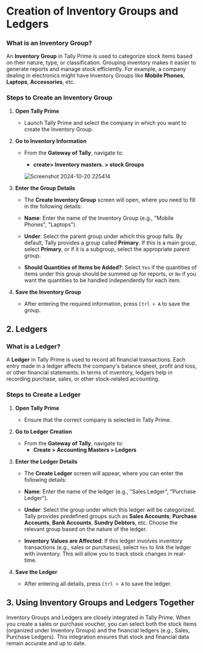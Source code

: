# Creation of Inventory Groups and Ledgers

### What is an Inventory Group?

An **Inventory Group** in Tally Prime is used to categorize stock items based on their nature, type, or classification. Grouping inventory makes it easier to generate reports and manage stock efficiently. For example, a company dealing in electronics might have Inventory Groups like **Mobile Phones**, **Laptops**, **Accessories**, etc.

### Steps to Create an Inventory Group

1. **Open Tally Prime**
   - Launch Tally Prime and select the company in which you want to create the Inventory Group.

2. **Go to Inventory Information**
   - From the **Gateway of Tally**, navigate to:
     - **create> Inventory masters. > stock Groups**
    
     ![Screenshot 2024-10-20 225414](https://github.com/user-attachments/assets/c4bdb1c2-fced-4301-8ec7-f8c3899b6f99)


3. **Enter the Group Details**
   - The **Create Inventory Group** screen will open, where you need to fill in the following details:

   - **Name**: Enter the name of the Inventory Group (e.g., "Mobile Phones", "Laptops").
   
   - **Under**: Select the parent group under which this group falls. By default, Tally provides a group called **Primary**. If this is a main group, select **Primary**, or if it is a subgroup, select the appropriate parent group.
   
   - **Should Quantities of Items be Added?**: Select `Yes` if the quantities of items under this group should be summed up for reports, or `No` if you want the quantities to be handled independently for each item.

4. **Save the Inventory Group**
   - After entering the required information, press `Ctrl + A` to save the group.

## 2. Ledgers

### What is a Ledger?

A **Ledger** in Tally Prime is used to record all financial transactions. Each entry made in a ledger affects the company's balance sheet, profit and loss, or other financial statements. In terms of inventory, ledgers help in recording purchase, sales, or other stock-related accounting.

### Steps to Create a Ledger

1. **Open Tally Prime**
   - Ensure that the correct company is selected in Tally Prime.

2. **Go to Ledger Creation**
   - From the **Gateway of Tally**, navigate to:
     - **Create > Accounting Masters > Ledgers**

3. **Enter the Ledger Details**
   - The **Create Ledger** screen will appear, where you can enter the following details:

   - **Name**: Enter the name of the ledger (e.g., "Sales Ledger", "Purchase Ledger").
   
   - **Under**: Select the group under which this ledger will be categorized. Tally provides predefined groups such as **Sales Accounts**, **Purchase Accounts**, **Bank Accounts**, **Sundry Debtors**, etc. Choose the relevant group based on the nature of the ledger.
   
   - **Inventory Values are Affected**: If this ledger involves inventory transactions (e.g., sales or purchases), select `Yes` to link the ledger with inventory. This will allow you to track stock changes in real-time.

4. **Save the Ledger**
   - After entering all details, press `Ctrl + A` to save the ledger.

## 3. Using Inventory Groups and Ledgers Together

Inventory Groups and Ledgers are closely integrated in Tally Prime. When you create a sales or purchase voucher, you can select both the stock items (organized under Inventory Groups) and the financial ledgers (e.g., Sales, Purchase Ledgers). This integration ensures that stock and financial data remain accurate and up to date.

